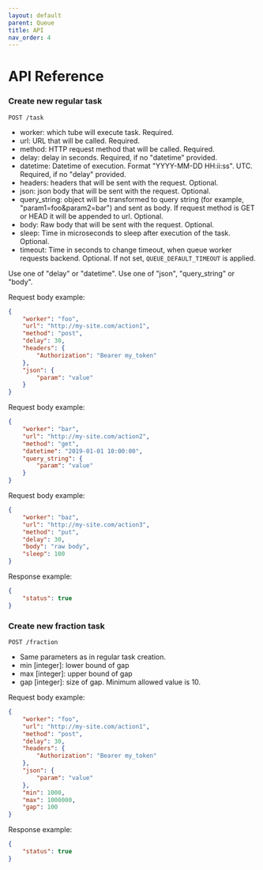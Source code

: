```yaml
---
layout: default
parent: Queue
title: API
nav_order: 4
---
```


API Reference
=============

### Create new regular task

`POST /task`

- worker: which tube will execute task. Required.
- url: URL that will be called. Required.
- method: HTTP request method that will be called. Required.
- delay: delay in seconds. Required, if no "datetime" provided.
- datetime: Datetime of execution. Format "YYYY-MM-DD HH:ii:ss". UTC. Required, if no "delay" provided.
- headers: headers that will be sent with the request. Optional.
- json: json body that will be sent with the request. Optional.
- query_string: object will be transformed to query string (for example, "param1=foo&param2=bar") and sent as body. If request method is GET or HEAD it will be appended to url. Optional.
- body: Raw body that will be sent with the request. Optional.
- sleep: Time in microseconds to sleep after execution of the task. Optional.
- timeout: Time in seconds to change timeout, when queue worker requests backend. Optional. If not set, `QUEUE_DEFAULT_TIMEOUT` is applied.

Use one of "delay" or "datetime". Use one of "json", "query_string" or "body".

Request body example:

```json
{
    "worker": "foo",
    "url": "http://my-site.com/action1",
    "method": "post",
    "delay": 30,
    "headers": {
        "Authorization": "Bearer my_token"
    },
    "json": {
        "param": "value"
    }
}
```

Request body example:

```json
{
    "worker": "bar",
    "url": "http://my-site.com/action2",
    "method": "get",
    "datetime": "2019-01-01 10:00:00",
    "query_string": {
        "param": "value"
    }
}
```

Request body example:

```json
{
    "worker": "baz",
    "url": "http://my-site.com/action3",
    "method": "put",
    "delay": 30,
    "body": "raw body",
    "sleep": 100
}
```

Response example:

```json
{
    "status": true
}
```

### Create new fraction task

`POST /fraction`

- Same parameters as in regular task creation.
- min [integer]: lower bound of gap
- max [integer]: upper bound of gap
- gap [integer]: size of gap. Minimum allowed value is 10.

Request body example:

```json
{
    "worker": "foo",
    "url": "http://my-site.com/action1",
    "method": "post",
    "delay": 30,
    "headers": {
        "Authorization": "Bearer my_token"
    },
    "json": {
        "param": "value"
    },
    "min": 1000,
    "max": 1000000,
    "gap": 100
}
```

Response example:

```json
{
    "status": true
}
```